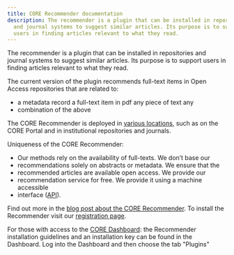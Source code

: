 ```yaml
---
title: CORE Recommender documentation
description: The recommender is a plugin that can be installed in repositories
  and journal systems to suggest similar articles. Its purpose is to support
  users in finding articles relevant to what they read.
---
```

The recommender is a plugin that can be installed in repositories and journal
systems to suggest similar articles. Its purpose is to support users in
finding articles relevant to what they read.

The current version of the plugin recommends full-text items in Open Access
repositories that are related to:

* a metadata record a full-text item in pdf any piece of text any
* combination of the above

The CORE Recommender is deployed in [various locations](https://core.ac.uk/about/endorsements),
such as on the CORE Portal and in institutional repositories and journals.

Uniqueness of the CORE Recommender:

* Our methods rely on the availability of full-texts. We don’t base our
* recommendations solely on abstracts or metadata. We ensure that the
* recommended articles are available open access. We provide our
* recommendation service for free. We provide it using a machine accessible
* interface ([API](https://core.ac.uk/services/api)).

Find out more in the [blog post about the CORE Recommender](https://blog.core.ac.uk/2021/06/02/experience-of-using-core-recommender/).
To install the Recommender visit our [registration page](/recommender/register).

For those with access to the [CORE Dashboard](https://core.ac.uk/services/repository-dashboard):
the Recommender installation guidelines and an installation key can be found in
the Dashboard. Log into the Dashboard and then choose the tab "Plugins"